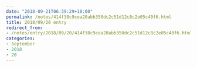 ```yaml
---
date: "2018-09-21T06:39:29+10:00"
permalink: /notes/414f38c9cea20abb350dc2c51d12c8c2e05c40f6.html
title: 2018/09/20 entry
redirect_from:
- /notes/entry/2018/09/20/414f38c9cea20abb350dc2c51d12c8c2e05c40f6.html
categories:
- September
- 2018
- 20
---
```

